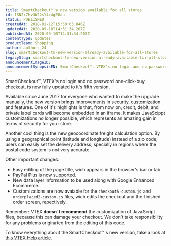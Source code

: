 ```yaml
---
title: SmartCheckout™'s new version available for all stores
id: 1SN2x7kv3W22sY4c4g28au
status: PUBLISHED
createdAt: 2018-01-12T15:50:03.846Z
updatedAt: 2020-09-10T14:31:34.207Z
publishedAt: 2020-09-10T14:31:34.207Z
contentType: updates
productTeam: Shopping
author: authors_24
slug: smartcheckout-tm-new-version-already-available-for-all-stores
legacySlug: smartcheckout-tm-new-version-already-available-for-all-stores
announcementImageID: 
announcementSynopsisEN: SmartCheckout™, VTEX's no login and no password one-click-buy checkout, is now fully updated to it's fifth version.
---
```


SmartCheckout™, VTEX's no login and no password one-click-buy checkout, is now fully updated to it's fifth version.

Available since June 2017 for everyone who wanted to make the upgrade manually, the new version brings improvements in security, customization and features. One of it's highlights is that, from now on, credit, debit, and private label cards will become embedded in an iframe. It makes JavaScippt customizations no longer possible, which represents an amazing gain in terms of security for your store.

Another cool thing is the new geocoordinate freight calculation option. By using a geographical point (latitude and longitude) instead of a zip code, users can easily set the delivery address, specially in regions where the postal code system is not very accurate.

Other important changes:

- Easy editing of the page title, wich appears in the browser's bar or tab.
- PayPal Plus is now supported.
- New data layer information to be used along with Google Enhanced Ecommerce.
- Customizations are now avaiable for the `checkout5-custom.js` and `orderplaced2-custom.js` files, wich edits the checkout and the finished order screen, repectively.

<div class="alert alert-warning">
Remember: VTEX <strong>doesn't recommend</strong> the customization of JavaScript files, because this can damage your checkout. We don't take responsibility for any problems originated from the editing of this code.
</div>

To know everything about the SmartCheckout™'s new version, take a look at [this VTEX Help article](/en/tutorial/migrating-to-the-new-version-of-smart-checkout).
